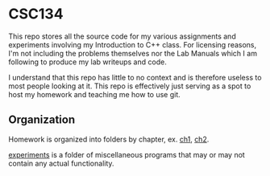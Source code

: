 CSC134
======

This repo stores all the source code for my various assignments and experiments involving my Introduction to C++ class. For licensing reasons, I'm not including the problems themselves nor the Lab Manuals which I am following to produce my lab writeups and code. 

I understand that this repo has little to no context and is therefore useless to most people looking at it. This repo is effectively just serving as a spot to host my homework and teaching me how to use git. 


## Organization 
Homework is organized into folders by chapter, ex. [ch1](https://github.com/wbv/CSC134/tree/master/ch1), [ch2](https://github.com/wbv/CSC134/tree/master/ch2).

[experiments](https://github.com/wbv/CSC134/tree/master/experiments) is a folder of miscellaneous programs that may or may not contain any actual functionality.

